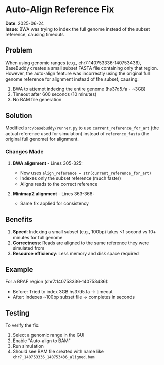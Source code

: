 # Auto-Align Reference Fix

**Date**: 2025-06-24  
**Issue**: BWA was trying to index the full genome instead of the subset reference, causing timeouts

## Problem

When using genomic ranges (e.g., chr7:140753336-140753436), BaseBuddy creates a small subset FASTA file containing only that region. However, the auto-align feature was incorrectly using the original full genome reference for alignment instead of the subset, causing:

1. BWA to attempt indexing the entire genome (hs37d5.fa - ~3GB)
2. Timeout after 600 seconds (10 minutes)
3. No BAM file generation

## Solution

Modified `src/basebuddy/runner.py` to use `current_reference_for_art` (the actual reference used for simulation) instead of `reference_fasta` (the original full genome) for alignment.

### Changes Made

1. **BWA alignment** - Lines 305-325:
   - Now uses `align_reference = str(current_reference_for_art)`
   - Indexes only the subset reference (much faster)
   - Aligns reads to the correct reference

2. **Minimap2 alignment** - Lines 363-368:
   - Same fix applied for consistency

## Benefits

1. **Speed**: Indexing a small subset (e.g., 100bp) takes <1 second vs 10+ minutes for full genome
2. **Correctness**: Reads are aligned to the same reference they were simulated from
3. **Resource efficiency**: Less memory and disk space required

## Example

For a BRAF region (chr7:140753336-140753436):
- Before: Tried to index 3GB hs37d5.fa → timeout
- After: Indexes ~100bp subset file → completes in seconds

## Testing

To verify the fix:
1. Select a genomic range in the GUI
2. Enable "Auto-align to BAM"
3. Run simulation
4. Should see BAM file created with name like `chr7_140753336_140753436_aligned.bam`